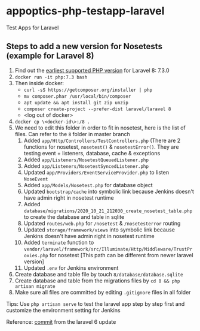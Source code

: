 # appoptics-php-testapp-laravel
Test Apps for Laravel

## Steps to add a new version for Nosetests (example for Laravel 8)

1. Find out the [earliest supported PHP version](https://en.wikipedia.org/wiki/Laravel#Release_history) for Laravel 8: 7.3.0
2. `docker run -it php:7.3 bash`
3. Then inside docker:
    * `curl -sS https://getcomposer.org/installer | php`
    * `mv composer.phar /usr/local/bin/composer`
    * `apt update && apt install git zip unzip`
    * `composer create-project --prefer-dist laravel/laravel 8`
    * \<log out of docker\>
4. `docker cp \<docker-id\>:/8 .`
5. We need to edit this folder  in order to fit in nosetest, here is the list of files. Can refer to the `8` folder in master branch
    1. Added `app/Http/Controllers/TestControllers.php` (There are 2 functions for nosetest, `nosetest()` & `nosetestError()`. They are testing event + listeners, database, cache & exceptions
    2. Added `app/Listeners/NosetestQueuedListener.php`
    3. Added `app/Listeners/NosetestSyncedListener.php`
    4. Updated `app/Providers/EventServiceProvider.php` to listen `NoseEvent`
    5. Added `app/Models/Nosetest.php` for database object
    6. Updated `bootstrap/cache` into symbolic link because Jenkins doesn't have admin right in nosetest runtime
    7. Added `database/migrations/2020_10_21_212030_create_nosetest_table.php` to create the database and table in sqlite
    8. Updated `routes/web.php` for `/nosetest` & `/nosetesterror` routing
    9. Updated `storage/framework/views` into symbolic link because Jenkins doesn't have admin right in nosetest runtime
    10. Added `terminate` function to `vendor/laravel/framework/src/Illuminate/Http/Middleware/TrustProxies.php` for nosetest [This path can be different from newer laravel version]
    11.  Updated `.env` for Jenkins environment
6. Create database and table file by touch `8/database/database.sqlite`
7. Create database and table from the migrations files by `cd 8 && php artisan migrate`
8. Make sure all files are committed by editing `.gitignore` files in all folder

Tips: Use `php artisan serve` to test the laravel app step by step first and customize the environment setting for Jenkins

Reference: [commit](https://github.com/appoptics/appoptics-php-testapp-laravel/compare/2ac1459e8c2711428d3b5feb83e1223364dbfaf8...45c228d8b1472098377896766c4c74fee1840452)  from the laravel 6 update

